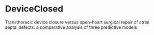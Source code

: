 # DeviceClosed
Transthoracic device closure versus open-heart surgical repair of atrial septal defects: a comparative analysis of three predictive models
